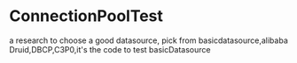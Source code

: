 # ConnectionPoolTest
a research to choose a good datasource, pick from basicdatasource,alibaba Druid,DBCP,C3P0,it's the code to test basicDatasource
